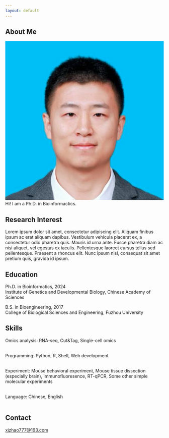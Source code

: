 ```yaml
---
layout: default
---
```


## About Me
<img class="profile-picture" src="profile-zxj.png">
Hi! I am a Ph.D. in Bioinformactics.

## Research Interest
Lorem ipsum dolor sit amet, consectetur adipiscing elit. Aliquam finibus ipsum ac erat aliquam dapibus. Vestibulum vehicula placerat ex, a consectetur odio pharetra quis. Mauris id urna ante. Fusce pharetra diam ac nisi aliquet, vel egestas ex iaculis. Pellentesque laoreet cursus tellus sed pellentesque. Praesent a rhoncus elit. Nunc ipsum nisl, consequat sit amet pretium quis, gravida id ipsum.

## Education
Ph.D. in Bioinformatics, 2024 <br>
Institute of Genetics and Developmental Biology, Chinese Academy of Sciences <br>

B.S. in Bioengineering, 2017 <br>
College of Biological Sciences and Engineering, Fuzhou University <br>

## Skills
Omics analysis: RNA-seq, Cut&Tag, Single-cell omics <br><br>

Programming: Python, R, Shell, Web development <br><br>

Experiment: Mouse behavioral experiment, Mouse tissue dissection (especially brain), Immunofluoresence, RT-qPCR, Some other simple molecular experiments <br><br>

Language: Chinese, English <br><br>

## Contact
xjzhao777@163.com <br>
